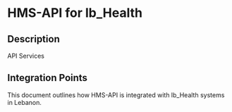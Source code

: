 # HMS-API for lb_Health

## Description

API Services

## Integration Points

This document outlines how HMS-API is integrated with lb_Health systems in Lebanon.
